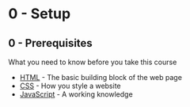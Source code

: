 # 0 - Setup
## 0 - Prerequisites
What you need to know before you take this course

* [HTML](https://developer.mozilla.org/en-US/docs/Web/HTML) - The basic building block of the web page
* [CSS](https://developer.mozilla.org/en-US/docs/Web/CSS) - How you style a website
* [JavaScript](https://developer.mozilla.org/en-US/docs/Web/JavaScript) - A working knowledge
